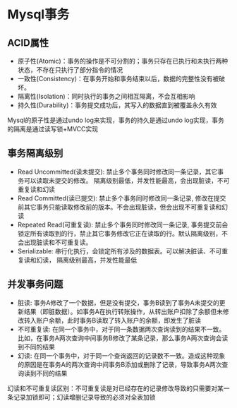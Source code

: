 # Mysql事务

## ACID属性

- 原子性(Atomic)：事务的操作是不可分割的；事务只存在已执行和未执行两种状态，不存在只执行了部分指令的情况
- 一致性(Consistency)：在事务开始和事务结束以后，数据的完整性没有被破坏。
- 隔离性(Isolation)：同时执行的事务之间相互隔离，不会互相影响
- 持久性(Durability)：事务提交成功后，其写入的数据直到被覆盖永久有效

Mysql的原子性是通过undo log来实现，事务的持久是通过undo log实现，事务的隔离是通过读写锁+MVCC实现

## 事务隔离级别

- Read Uncommitted(读未提交): 禁止多个事务同时修改同一条记录，其它事务可以读取未提交的修改。 隔离级别最低，并发性能最高，会出现脏读，不可重复读和幻读
- Read Committed(读已提交): 禁止多个事务同时修改同一条记录, 修改在提交前其它事务只能读取修改前的版本。不会出现脏读，但会出现不可重复读和幻读
- Repeated Read(可重复读): 禁止多个事务同时修改同一条记录, 事务提交前会锁定所有读取到的行，禁止其它事务修改它正在读取的行。默认隔离级别，不会出现脏读和不可重复读。
- Serializable: 串行化执行，会锁定所有涉及的数据表。可以解决脏读、不可重复读和幻读， 隔离级别最高，并发性能最低

## 并发事务问题

- 脏读: 事务A修改了一个数据，但是没有提交，事务B读到了事务A未提交的更新结果（即脏数据）。如事务A在执行转账操作，从转出账户扣除了余额但未修改转入账户余额，此时事务B读取了转入账户的余额，即发生了脏读
- 不可重复读: 在同一个事务中，对于同一条数据两次查询读到的结果不一致。比如，在事务A两次查询中间事务B修改了某条记录，那么事务A两次查询会读到不同的结果
- 幻读: 在同一个事务中，对于同一个查询返回的记录数不一致。造成这种现象的原因是在事务A的两次查询中间事务B添加或删除了记录，导致事务A两次查询读到不同的结果

幻读和不可重复读区别：不可重复读是对已经存在的记录修改导致的只需要对某一条记录加锁即可；幻读增删记录导致的必须对全表加锁